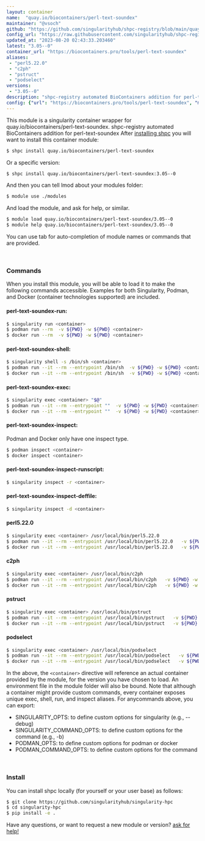 ```yaml
---
layout: container
name:  "quay.io/biocontainers/perl-text-soundex"
maintainer: "@vsoch"
github: "https://github.com/singularityhub/shpc-registry/blob/main/quay.io/biocontainers/perl-text-soundex/container.yaml"
config_url: "https://raw.githubusercontent.com/singularityhub/shpc-registry/main/quay.io/biocontainers/perl-text-soundex/container.yaml"
updated_at: "2023-08-20 02:43:33.203460"
latest: "3.05--0"
container_url: "https://biocontainers.pro/tools/perl-text-soundex"
aliases:
 - "perl5.22.0"
 - "c2ph"
 - "pstruct"
 - "podselect"
versions:
 - "3.05--0"
description: "shpc-registry automated BioContainers addition for perl-text-soundex"
config: {"url": "https://biocontainers.pro/tools/perl-text-soundex", "maintainer": "@vsoch", "description": "shpc-registry automated BioContainers addition for perl-text-soundex", "latest": {"3.05--0": "sha256:ca50c95aaaade5d205720a1a4b205ec99e1bfd1f4e23567ac190f25d56d81e6b"}, "tags": {"3.05--0": "sha256:ca50c95aaaade5d205720a1a4b205ec99e1bfd1f4e23567ac190f25d56d81e6b"}, "docker": "quay.io/biocontainers/perl-text-soundex", "aliases": {"perl5.22.0": "/usr/local/bin/perl5.22.0", "c2ph": "/usr/local/bin/c2ph", "pstruct": "/usr/local/bin/pstruct", "podselect": "/usr/local/bin/podselect"}}
---
```


This module is a singularity container wrapper for quay.io/biocontainers/perl-text-soundex.
shpc-registry automated BioContainers addition for perl-text-soundex
After [installing shpc](#install) you will want to install this container module:


```bash
$ shpc install quay.io/biocontainers/perl-text-soundex
```

Or a specific version:

```bash
$ shpc install quay.io/biocontainers/perl-text-soundex:3.05--0
```

And then you can tell lmod about your modules folder:

```bash
$ module use ./modules
```

And load the module, and ask for help, or similar.

```bash
$ module load quay.io/biocontainers/perl-text-soundex/3.05--0
$ module help quay.io/biocontainers/perl-text-soundex/3.05--0
```

You can use tab for auto-completion of module names or commands that are provided.

<br>

### Commands

When you install this module, you will be able to load it to make the following commands accessible.
Examples for both Singularity, Podman, and Docker (container technologies supported) are included.

#### perl-text-soundex-run:

```bash
$ singularity run <container>
$ podman run --rm  -v ${PWD} -w ${PWD} <container>
$ docker run --rm  -v ${PWD} -w ${PWD} <container>
```

#### perl-text-soundex-shell:

```bash
$ singularity shell -s /bin/sh <container>
$ podman run --it --rm --entrypoint /bin/sh  -v ${PWD} -w ${PWD} <container>
$ docker run --it --rm --entrypoint /bin/sh  -v ${PWD} -w ${PWD} <container>
```

#### perl-text-soundex-exec:

```bash
$ singularity exec <container> "$@"
$ podman run --it --rm --entrypoint ""  -v ${PWD} -w ${PWD} <container> "$@"
$ docker run --it --rm --entrypoint ""  -v ${PWD} -w ${PWD} <container> "$@"
```

#### perl-text-soundex-inspect:

Podman and Docker only have one inspect type.

```bash
$ podman inspect <container>
$ docker inspect <container>
```

#### perl-text-soundex-inspect-runscript:

```bash
$ singularity inspect -r <container>
```

#### perl-text-soundex-inspect-deffile:

```bash
$ singularity inspect -d <container>
```


#### perl5.22.0

```bash
$ singularity exec <container> /usr/local/bin/perl5.22.0
$ podman run --it --rm --entrypoint /usr/local/bin/perl5.22.0   -v ${PWD} -w ${PWD} <container> -c " $@"
$ docker run --it --rm --entrypoint /usr/local/bin/perl5.22.0   -v ${PWD} -w ${PWD} <container> -c " $@"
```


#### c2ph

```bash
$ singularity exec <container> /usr/local/bin/c2ph
$ podman run --it --rm --entrypoint /usr/local/bin/c2ph   -v ${PWD} -w ${PWD} <container> -c " $@"
$ docker run --it --rm --entrypoint /usr/local/bin/c2ph   -v ${PWD} -w ${PWD} <container> -c " $@"
```


#### pstruct

```bash
$ singularity exec <container> /usr/local/bin/pstruct
$ podman run --it --rm --entrypoint /usr/local/bin/pstruct   -v ${PWD} -w ${PWD} <container> -c " $@"
$ docker run --it --rm --entrypoint /usr/local/bin/pstruct   -v ${PWD} -w ${PWD} <container> -c " $@"
```


#### podselect

```bash
$ singularity exec <container> /usr/local/bin/podselect
$ podman run --it --rm --entrypoint /usr/local/bin/podselect   -v ${PWD} -w ${PWD} <container> -c " $@"
$ docker run --it --rm --entrypoint /usr/local/bin/podselect   -v ${PWD} -w ${PWD} <container> -c " $@"
```



In the above, the `<container>` directive will reference an actual container provided
by the module, for the version you have chosen to load. An environment file in the
module folder will also be bound. Note that although a container
might provide custom commands, every container exposes unique exec, shell, run, and
inspect aliases. For anycommands above, you can export:

 - SINGULARITY_OPTS: to define custom options for singularity (e.g., --debug)
 - SINGULARITY_COMMAND_OPTS: to define custom options for the command (e.g., -b)
 - PODMAN_OPTS: to define custom options for podman or docker
 - PODMAN_COMMAND_OPTS: to define custom options for the command

<br>

### Install

You can install shpc locally (for yourself or your user base) as follows:

```bash
$ git clone https://github.com/singularityhub/singularity-hpc
$ cd singularity-hpc
$ pip install -e .
```

Have any questions, or want to request a new module or version? [ask for help!](https://github.com/singularityhub/singularity-hpc/issues)